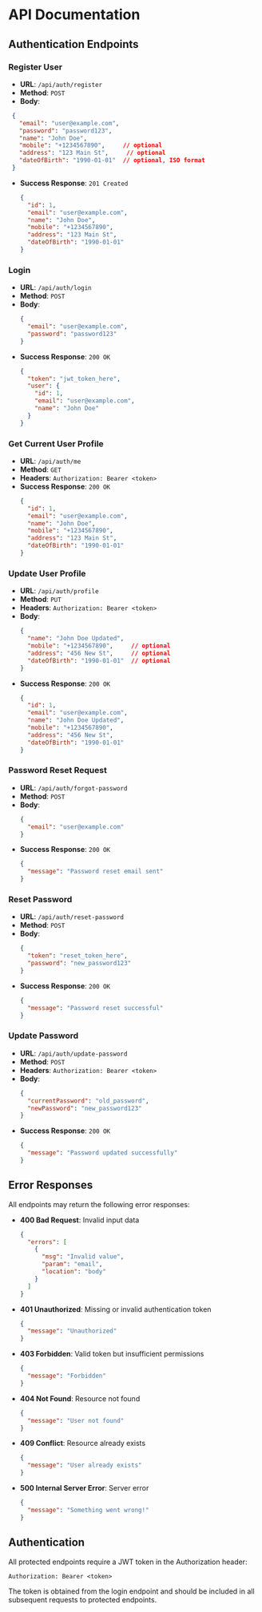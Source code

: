 # API Documentation

## Authentication Endpoints

### Register User
- **URL**: `/api/auth/register`
- **Method**: `POST`
- **Body**:
 ```json
  {
    "email": "user@example.com",
    "password": "password123",
    "name": "John Doe",
    "mobile": "+1234567890",     // optional
    "address": "123 Main St",     // optional
    "dateOfBirth": "1990-01-01"  // optional, ISO format
  }
  ```
- **Success Response**: `201 Created`
  ```json
  {
    "id": 1,
    "email": "user@example.com",
    "name": "John Doe",
    "mobile": "+1234567890",
    "address": "123 Main St",
    "dateOfBirth": "1990-01-01"
  }
  ```

### Login
- **URL**: `/api/auth/login`
- **Method**: `POST`
- **Body**:
  ```json
  {
    "email": "user@example.com",
    "password": "password123"
  }
  ```
- **Success Response**: `200 OK`
  ```json
  {
    "token": "jwt_token_here",
    "user": {
      "id": 1,
      "email": "user@example.com",
      "name": "John Doe"
    }
  }
  ```

### Get Current User Profile
- **URL**: `/api/auth/me`
- **Method**: `GET`
- **Headers**: `Authorization: Bearer <token>`
- **Success Response**: `200 OK`
  ```json
  {
    "id": 1,
    "email": "user@example.com",
    "name": "John Doe",
    "mobile": "+1234567890",
    "address": "123 Main St",
    "dateOfBirth": "1990-01-01"
  }
  ```

### Update User Profile
- **URL**: `/api/auth/profile`
- **Method**: `PUT`
- **Headers**: `Authorization: Bearer <token>`
- **Body**:
  ```json
  {
    "name": "John Doe Updated",
    "mobile": "+1234567890",     // optional
    "address": "456 New St",     // optional
    "dateOfBirth": "1990-01-01"  // optional
  }
  ```
- **Success Response**: `200 OK`
  ```json
  {
    "id": 1,
    "email": "user@example.com",
    "name": "John Doe Updated",
    "mobile": "+1234567890",
    "address": "456 New St",
    "dateOfBirth": "1990-01-01"
  }
  ```

### Password Reset Request
- **URL**: `/api/auth/forgot-password`
- **Method**: `POST`
- **Body**:
  ```json
  {
    "email": "user@example.com"
  }
  ```
- **Success Response**: `200 OK`
  ```json
  {
    "message": "Password reset email sent"
  }
  ```

### Reset Password
- **URL**: `/api/auth/reset-password`
- **Method**: `POST`
- **Body**:
  ```json
  {
    "token": "reset_token_here",
    "password": "new_password123"
  }
  ```
- **Success Response**: `200 OK`
  ```json
  {
    "message": "Password reset successful"
  }
  ```

### Update Password
- **URL**: `/api/auth/update-password`
- **Method**: `POST`
- **Headers**: `Authorization: Bearer <token>`
- **Body**:
  ```json
  {
    "currentPassword": "old_password",
    "newPassword": "new_password123"
  }
  ```
- **Success Response**: `200 OK`
  ```json
  {
    "message": "Password updated successfully"
  }
  ```

## Error Responses

All endpoints may return the following error responses:

- **400 Bad Request**: Invalid input data
  ```json
  {
    "errors": [
      {
        "msg": "Invalid value",
        "param": "email",
        "location": "body"
      }
    ]
  }
  ```

- **401 Unauthorized**: Missing or invalid authentication token
  ```json
  {
    "message": "Unauthorized"
  }
  ```

- **403 Forbidden**: Valid token but insufficient permissions
  ```json
  {
    "message": "Forbidden"
  }
  ```

- **404 Not Found**: Resource not found
  ```json
  {
    "message": "User not found"
  }
  ```

- **409 Conflict**: Resource already exists
  ```json
  {
    "message": "User already exists"
  }
  ```

- **500 Internal Server Error**: Server error
  ```json
  {
    "message": "Something went wrong!"
  }
  ```

## Authentication

All protected endpoints require a JWT token in the Authorization header:
```
Authorization: Bearer <token>
```

The token is obtained from the login endpoint and should be included in all subsequent requests to protected endpoints.